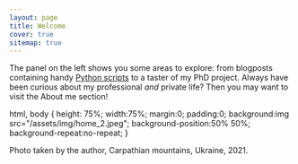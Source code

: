 ```yaml
---
layout: page
title: Welcome
cover: true
sitemap: true
---
```


The panel on the left shows you some areas to explore: from blogposts containing handy [Python scripts](https://renswilderom.github.io/blog/python/) to a taster of my PhD project. Always have been curious about my professional _and_ private life? Then you may want to visit the About me section!


<!-- ![home](/assets/img/home_2.jpeg) -->
html, body
{
    height: 75%;
    width:75%;
    margin:0;
    padding:0;
    background:img src="/assets/img/home_2.jpeg";
    background-position:50% 50%;
    background-repeat:no-repeat;
}





<!-- <img src="/assets/img/home_2.jpeg" alt="Carpathian" width="500" height="500" background-position:50% 50% background-repeat:no-repeat/> -->

Photo taken by the author, Carpathian mountains, Ukraine, 2021.
